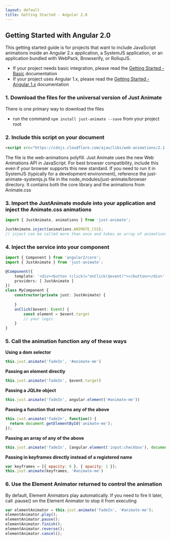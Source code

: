 ```yaml
---
layout: default
title: Getting Started - Angular 2.0
---
```


## Getting Started with Angular 2.0
 
This getting started guide is for projects that want to include JavaScript animations inside an Angular 2.x application, a SystemJS application, or an application
bundled with WebPack, Browserify, or RollupJS.

- If your project needs basic integration, please read the [Getting Started - Basic](/how-to/get-started) documentation
- If your project uses Angular 1.x, please read the [Getting Started - Angular 1.x](/how-to/get-started-with-angular1) documentation

### 1. Download the files for the universal version of Just Animate

There is one primary way to download the files

 - run the command ```npm install just-animate --save``` from your project root

### 2. Include this script on your document

``` html
<script src="https://cdnjs.cloudflare.com/ajax/libs/web-animations/2.1.4/web-animations.min.js"></script>
```
The file is the web-animations polyfill. Just Animate uses the new Web Animations API in JavaScript.  For best browser compatibility, include this even if your browser supports this new standard. 
If you need to run it in SystemJS (typically for a development environment), reference the just-animate-systemjs.js file in the node_modules/just-animate/browser directory.  It contains both the core library and the animations from Animate.css


### 3. Import the JustAnimate module into your application and inject the Animate.css animations

```typescript
import { JustAnimate, animations } from 'just-animate';

JustAnimate.inject(animations.ANIMATE_CSS);
// inject can be called more than once and takes an array of animations
```

### 4. Inject the service into your component

```typescript
import { Component } from 'angular2/core';
import { JustAnimate } from 'just-animate';

@Component({
    template: '<div><button (click)="onClick($event)"></button></div>',
    providers: [ JustAnimate ]
})
class MyComponent {
    constructor(private just: JustAnimate) { 
        
    }
    onClick($event: Event) {
        const element = $event.target
        // your logic
    }
}
```

### 5. Call the animation function any of these ways

  **Using a dom selector**
  
``` javascript
this.just.animate('fadeIn', '#animate-me')
```
 
  **Passing an element directly**
  
``` javascript
this.just.animate('fadeIn', $event.target)
```
 

  **Passing a JQLite object**
  
``` javascript
this.just.animate('fadeIn', angular.element('#animate-me'))
```
  
  
  **Passing a function that returns any of the above**
  
``` javascript
this.just.animate('fadeIn', function() {
  return document.getElementById('animate-me');
});
```
  
  **Passing an array of any of the above**
 
``` javascript
this.just.animate('fadeIn', [angular.element('input:checkbox'), document.getElementById('#animate-me')]);
```

  **Passing in keyframes directly instead of a registered name**

``` javascript
var keyframes = [{ opacity: 0 }, { opacity: 1 }];
this.just.animate(keyframes, '#animate-me')
```
 
### 6. Use the Element Animator returned to control the animation
 
 By default, Element Animators play automatically. If you need to fire it later, call .pause() on the Element Animator to stop it from executing
 
``` javascript
var elementAnimator = this.just.animate('fadeIn', '#animate-me');
elementAnimator.play();
elementAnimator.pause();
elementAnimator.finish();
elementAnimator.reverse();
elementAnimator.cancel();
```
